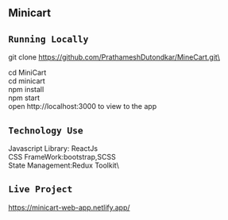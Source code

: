 ## Minicart


## `Running Locally`
git clone https://github.com/PrathameshDutondkar/MineCart.git\


cd MiniCart\
cd minicart\
npm install\
npm start\
open http://localhost:3000 to view to the app

## `Technology Use`
Javascript Library: ReactJs\
CSS FrameWork:bootstrap,SCSS\
State Management:Redux Toolkit\

## `Live Project`
https://minicart-web-app.netlify.app/

